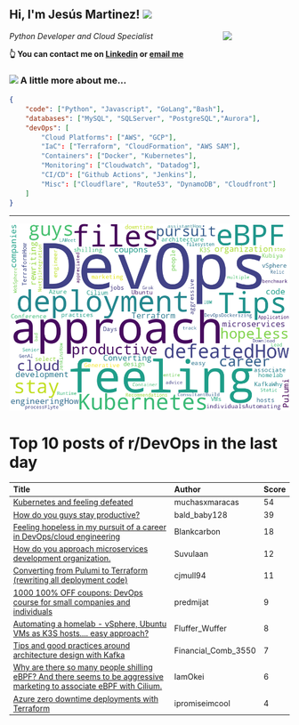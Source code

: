 <!--
**jmartinezl/jmartinezl** is a ✨ _special_ ✨ repository because its `README.md` (this file) appears on your GitHub profile.

Here are some ideas to get you started:

- 🔭 I’m currently working on ...
- 🌱 I’m currently learning ...
- 👯 I’m looking to collaborate on ...
- 🤔 I’m looking for help with ...
- 💬 Ask me about ...
- 📫 How to reach me: ...
- 😄 Pronouns: ...
- ⚡ Fun fact: ...
-->

<h2>Hi, I'm Jesús Martinez! <img src="https://media.giphy.com/media/WUlplcMpOCEmTGBtBW/giphy.gif" width="30"> </h2>
<img align='right' src="https://media.giphy.com/media/NytMLKyiaIh6VH9SPm/giphy.gif" width="120">
<p><em>Python Developer and Cloud Specialist
</em></p>

**👆 You can contact me on [Linkedin](https://www.linkedin.com/in/jes%C3%BAs-martinez-2b7b10104/) or [email me](mailto:jesus.mtz.lorenzo@gmail.com)**

### <img src="https://media.giphy.com/media/VgCDAzcKvsR6OM0uWg/giphy.gif" width="50"> A little more about me...  

```json
{
    "code": ["Python", "Javascript", "GoLang","Bash"],
    "databases": ["MySQL", "SQLServer", "PostgreSQL","Aurora"],
    "devOps": [
        "Cloud Platforms": ["AWS", "GCP"],
        "IaC": ["Terraform", "CloudFormation", "AWS SAM"],
        "Containers": ["Docker", "Kubernetes"],
        "Monitoring": ["Cloudwatch", "Datadog"],
        "CI/CD": ["Github Actions", "Jenkins"],
        "Misc": ["Cloudflare", "Route53", "DynamoDB", "Cloudfront"]
    ]
}
```
---

![Wordcloud](./cloud.png)

# Top 10 posts of r/DevOps in the last day

| Title | Author | Score |
|:---|:---|:---|
| [Kubernetes and feeling defeated](https://www.reddit.com/r/devops/comments/1362sgb/kubernetes_and_feeling_defeated/) | muchasxmaracas | 54 |
| [How do you guys stay productive?](https://www.reddit.com/r/devops/comments/135k8bh/how_do_you_guys_stay_productive/) | bald_baby128 | 39 |
| [Feeling hopeless in my pursuit of a career in DevOps/cloud engineering](https://www.reddit.com/r/devops/comments/1365rp9/feeling_hopeless_in_my_pursuit_of_a_career_in/) | Blankcarbon | 18 |
| [How do you approach microservices development organization.](https://www.reddit.com/r/devops/comments/135u8l7/how_do_you_approach_microservices_development/) | Suvulaan | 12 |
| [Converting from Pulumi to Terraform (rewriting all deployment code)](https://www.reddit.com/r/devops/comments/1363bux/converting_from_pulumi_to_terraform_rewriting_all/) | cjmull94 | 11 |
| [1000 100% OFF coupons: DevOps course for small companies and individuals](https://www.reddit.com/r/devops/comments/136gc7d/1000_100_off_coupons_devops_course_for_small/) | predmijat | 9 |
| [Automating a homelab - vSphere, Ubuntu VMs as K3S hosts.... easy approach?](https://www.reddit.com/r/devops/comments/135qts6/automating_a_homelab_vsphere_ubuntu_vms_as_k3s/) | Fluffer_Wuffer | 8 |
| [Tips and good practices around architecture design with Kafka](https://www.reddit.com/r/devops/comments/135rn9g/tips_and_good_practices_around_architecture/) | Financial_Comb_3550 | 7 |
| [Why are there so many people shilling eBPF? And there seems to be aggressive marketing to associate eBPF with Cilium.](https://www.reddit.com/r/devops/comments/135pldv/why_are_there_so_many_people_shilling_ebpf_and/) | IamOkei | 6 |
| [Azure zero downtime deployments with Terraform](https://www.reddit.com/r/devops/comments/1363h3o/azure_zero_downtime_deployments_with_terraform/) | ipromiseimcool | 4 |
